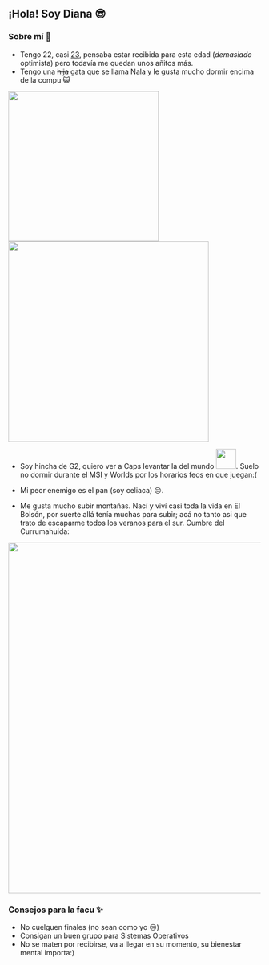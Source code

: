 ## ¡Hola! Soy Diana 😎

### Sobre mí :eyes:

* Tengo 22, casi [23](https://www.youtube.com/watch?v=V1WhOWvlcjI&ab_channel=DHardcore2008), pensaba estar recibida para esta edad (_demasiado_ optimista) pero todavía me quedan unos añitos más.
* Tengo una ~~hija~~ gata que se llama Nala y le gusta mucho dormir encima de la compu 😺

<img src="https://user-images.githubusercontent.com/48812037/231306267-797a2aa8-710a-4b3b-9b52-8dd11387216c.jpg" width="300"> <img src="https://user-images.githubusercontent.com/48812037/231306276-a0a2faa1-c832-448c-89b3-41f2fceb5b72.jpg" height="400">

* Soy hincha de G2, quiero ver a Caps levantar la del mundo <img src="https://user-images.githubusercontent.com/48812037/231304630-bc006152-ca25-484b-a8aa-3e4e7499a68f.png" width="40" />. 
Suelo no dormir durante el MSI y Worlds por los horarios feos en que juegan:(

* Mi peor enemigo es el pan (soy celiaca) 😔.

* Me gusta mucho subir montañas. Nací y viví casi toda la vida en El Bolsón, por suerte allá tenía muchas para subir; acá no tanto asi que trato de escaparme todos los veranos para el sur.
Cumbre del Currumahuida:

<p align="center">
  <img src="https://user-images.githubusercontent.com/48812037/231306282-86aa43b4-a420-4822-8d41-a9506cdc6cc2.jpg" width="700">
</p>

### Consejos para la facu ✨

* No cuelguen finales (no sean como yo :cry:)
* Consigan un buen grupo para Sistemas Operativos
* No se maten por recibirse, va a llegar en su momento, su bienestar mental importa:)
